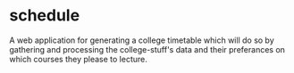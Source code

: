 # schedule
A web application for generating a college timetable which will do so by gathering and processing the college-stuff's data and their preferances on which courses they please to lecture.
